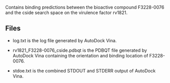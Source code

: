 Contains binding predictions between the bioactive compound F3228-0076 and the cside search space on the virulence factor rv1821.

## Files

- log.txt is the log file generated by AutoDock Vina.

- rv1821_F3228-0076_cside.pdbqt is the PDBQT file generated by AutoDock Vina containing the orientation and binding location of F3228-0076.

- stdoe.txt is the combined STDOUT and STDERR output of AutoDock Vina.

